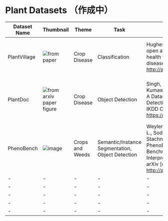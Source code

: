 # Plant Datasets （作成中）

| Dataset Name | Thumbnail |Theme | Task |Citation (if available) | URL | License | Notes |
|-|-|-|-|-|-|-|-|
|PlantVillage|![from paper](https://cdn.jsdelivr.net/gh/phytometrics/plant_phenotyping_python@main/assets/0cbf669e881d676a94e4b0add056c21cd505b7ac1e9985317691e65c715d91ad.png)|Crop Disease|Classification|Hughes, D. P., & Salathe, M. (2015). An open access repository of images on plant health to enable the development of mobile disease diagnostics. In arXiv [cs.CY]. <http://arxiv.org/abs/1511.08060>|<https://github.com/spMohanty/PlantVillage-Dataset>| CC-BY-SA 3.0 (mentioned in arxiv paper) |54303 healthy and diseased leaf images in 38 categories, 14 crop species|
|PlantDoc|![from arxiv paper figure](https://cdn.jsdelivr.net/gh/phytometrics/plant_phenotyping_python@main/assets/ab9e1501df556b7df75b9ab3aef958822a4036dfecbf5043b83e3f20589676ba.png)|Crop Disease|Object Detection|Singh, D., Jain, N., Jain, P., Kayal, P., Kumawat, S., & Batra, N. (2020). PlantDoc: A Dataset for Visual Plant Disease Detection. Proceedings of the 7th ACM IKDD CoDS and 25th COMAD, 249–253. <https://doi.org/10.1145/3371158.3371196>|<https://github.com/pratikkayal/PlantDoc-Object-Detection-Dataset>|CC-BY-4.0|598 data points in total across 13 plant species and up to 17 classes of diseases|
|PhenoBench|![image](https://www.phenobench.org/imgs/leaf_instances/00012_P0038055.jpg)|Crops and Weeds|Semantic/Instance Segmentation, Object Detection|Weyler, J., Magistri, F., Marks, E., Chong, Y. L., Sodano, M., Roggiolani, G., Chebrolu, N., Stachniss, C., & Behley, J. (2023). PhenoBench -- A Large Dataset and Benchmarks for Semantic Image Interpretation in the Agricultural Domain. In arXiv [cs.CV]. <http://arxiv.org/abs/2306.04557>|<https://www.phenobench.org/index.html>|CC-BY-SA-4.0| training (1,407 images) and validation set (772 images), 1024x1024px|
|-|-|-|-|-|-|-|
|-|-|-|-|-|-|-|
|-|-|-|-|-|-|-|
|-|-|-|-|-|-|-|
|-|-|-|-|-|-|-|
